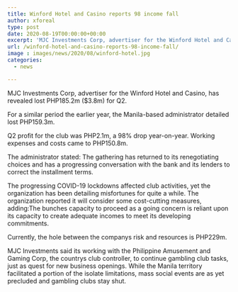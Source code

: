 ```yaml
---
title: Winford Hotel and Casino reports 98 income fall
author: xforeal 
type: post
date: 2020-08-19T00:00:00+00:00
excerpt: 'MJC Investments Corp, advertiser for the Winford Hotel and Casino, has announced lost PHP185 '
url: /winford-hotel-and-casino-reports-98-income-fall/
image : images/news/2020/08/winford-hotel.jpg
categories:
  - news

---
```

MJC Investments Corp, advertiser for the Winford Hotel and Casino, has revealed lost PHP185.2m ($3.8m) for Q2. 

For a similar period the earlier year, the Manila-based administrator detailed lost PHP159.3m. 

Q2 profit for the club was PHP2.1m, a 98&percnt; drop year-on-year. Working expenses and costs came to PHP150.8m. 

The administrator stated: The gathering has returned to its renegotiating choices and has a progressing conversation with the bank and its lenders to correct the installment terms. 

The progressing COVID-19 lockdowns affected club activities, yet the organization has been detailing misfortunes for quite a while. The organization reported it will consider some cost-cutting measures, adding:The bunches capacity to proceed as a going concern is reliant upon its capacity to create adequate incomes to meet its developing commitments. 

Currently, the hole between the companys risk and resources is PHP229m. 

MJC Investments said its working with the Philippine Amusement and Gaming Corp, the countrys club controller, to continue gambling club tasks, just as quest for new business openings. While the Manila territory facilitated a portion of the isolate limitations, mass social events are as yet precluded and gambling clubs stay shut.